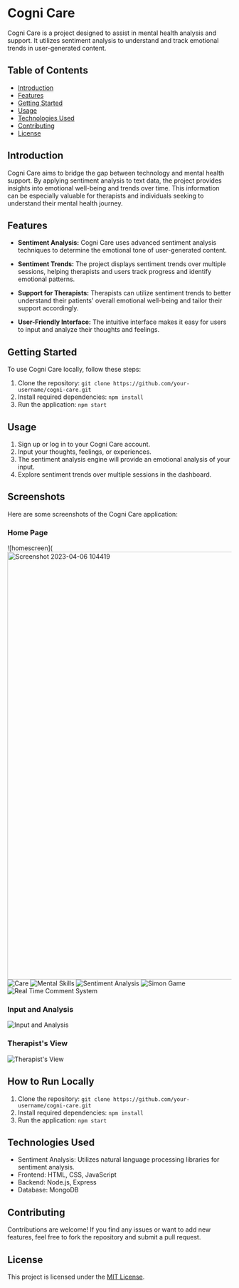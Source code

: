 # Cogni Care

Cogni Care is a project designed to assist in mental health analysis and support. It utilizes sentiment analysis to understand and track emotional trends in user-generated content.

## Table of Contents
- [Introduction](#introduction)
- [Features](#features)
- [Getting Started](#getting-started)
- [Usage](#usage)
- [Technologies Used](#technologies-used)
- [Contributing](#contributing)
- [License](#license)

## Introduction

Cogni Care aims to bridge the gap between technology and mental health support. By applying sentiment analysis to text data, the project provides insights into emotional well-being and trends over time. This information can be especially valuable for therapists and individuals seeking to understand their mental health journey.

## Features

- **Sentiment Analysis:** Cogni Care uses advanced sentiment analysis techniques to determine the emotional tone of user-generated content.

- **Sentiment Trends:** The project displays sentiment trends over multiple sessions, helping therapists and users track progress and identify emotional patterns.

- **Support for Therapists:** Therapists can utilize sentiment trends to better understand their patients' overall emotional well-being and tailor their support accordingly.

- **User-Friendly Interface:** The intuitive interface makes it easy for users to input and analyze their thoughts and feelings.

## Getting Started

To use Cogni Care locally, follow these steps:

1. Clone the repository: `git clone https://github.com/your-username/cogni-care.git`
2. Install required dependencies: `npm install`
3. Run the application: `npm start`

## Usage

1. Sign up or log in to your Cogni Care account.
2. Input your thoughts, feelings, or experiences.
3. The sentiment analysis engine will provide an emotional analysis of your input.
4. Explore sentiment trends over multiple sessions in the dashboard.
## Screenshots

Here are some screenshots of the Cogni Care application:

### Home Page

![homescreen](<img width="959" alt="Screenshot 2023-04-06 104419" src="https://user-images.githubusercontent.com/122734275/230278670-a26fef11-f375-42fd-aeef-00973dd27576.png">
![Care](https://user-images.githubusercontent.com/122734275/230278682-b9349c85-f584-4a48-b64b-9ad52ac6c3c4.png
)
![Mental Skills](https://user-images.githubusercontent.com/122734275/230278702-6d62c25d-b836-41ed-831c-1f24cf2dc04a.png)
![Sentiment Analysis]()
![Simon Game](https://user-images.githubusercontent.com/122734275/230278716-a6c6c028-7986-4f8f-8027-6aca05f371d9.png)
![Real Time Comment System](https://user-images.githubusercontent.com/122734275/230278757-45a2e2e7-34e1-4b8a-8ac8-a6d81cfadd94.png)

### Input and Analysis

![Input and Analysis](https://github.com/Cappybara12/Cogni-care/assets/122734275/c81dd7f4-42bd-4185-bcf4-8165f2167180)

### Therapist's View

![Therapist's View](https://github.com/Cappybara12/Cogni-care/assets/122734275/19779c8d-d373-4c39-a0bd-2de797cd85a4)

## How to Run Locally

1. Clone the repository: `git clone https://github.com/your-username/cogni-care.git`
2. Install required dependencies: `npm install`
3. Run the application: `npm start`

## Technologies Used

- Sentiment Analysis: Utilizes natural language processing libraries for sentiment analysis.
- Frontend: HTML, CSS, JavaScript
- Backend: Node.js, Express
- Database: MongoDB

## Contributing

Contributions are welcome! If you find any issues or want to add new features, feel free to fork the repository and submit a pull request.

## License

This project is licensed under the [MIT License](LICENSE).
